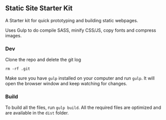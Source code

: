## Static Site Starter Kit

A Starter kit for quick prototyping and building static webpages. 

Uses Gulp to do compile SASS, minify CSS/JS, copy fonts and compress images. 

### Dev
Clone the repo and delete the git log

```
rm -rf .git
```
Make sure you have `gulp` installed on your computer and run `gulp`. It will open the browser window and keep watching for changes. 

### Build 

To build all the files, run `gulp build`. All the required  files are optimized and are available in the `dist` folder.
 